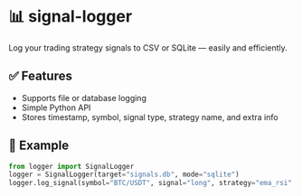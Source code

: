 # 📊 signal-logger

Log your trading strategy signals to CSV or SQLite — easily and efficiently.

## ✅ Features
- Supports file or database logging
- Simple Python API
- Stores timestamp, symbol, signal type, strategy name, and extra info

## 🚀 Example
```python
from logger import SignalLogger
logger = SignalLogger(target="signals.db", mode="sqlite")
logger.log_signal(symbol="BTC/USDT", signal="long", strategy="ema_rsi", info="RSI=58.2")
